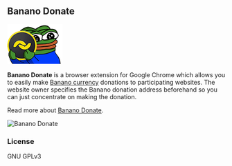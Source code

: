 ## Banano Donate

![](./dist/images/icon128.png "Logo")

**Banano Donate** is a browser extension for Google Chrome which allows you to easily make [Banano currency](https://www.banano.cc) donations to participating websites. The website owner specifies the Banano donation address beforehand so you can just concentrate on making the donation.

Read more about [Banano Donate](XXX).

![Banano Donate](XXX "Nano Donate in action")

### License

GNU GPLv3
